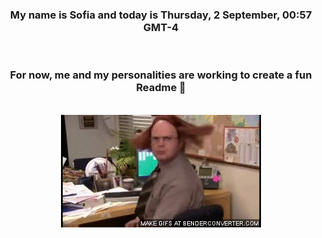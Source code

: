 


<div align="center">
<h3 >My name is Sofia and today is Thursday, 2 September, 00:57 GMT-4</h3><br>
<h3 >For now, me and my personalities are working to create a fun Readme 👋
</h3><br>
<img src='img/dwight.gif' alt='working...'/>
</div>
